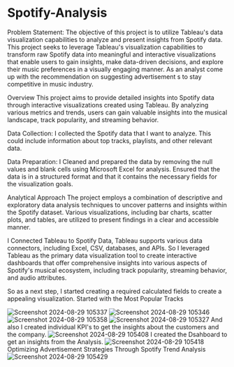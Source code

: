 # Spotify-Analysis
Problem Statement: The objective of this project is to utilize Tableau's data visualization capabilities to analyze and present insights from Spotify data. This project seeks to leverage Tableau's visualization capabilities to transform raw Spotify data into meaningful and interactive visualizations that enable users to gain insights, make data-driven decisions, and explore their music preferences in a visually engaging manner. As an analyst come up with the recommendation on suggesting advertisement s to stay competitive in music industry.

Overview This project aims to provide detailed insights into Spotify data through interactive visualizations created using Tableau. By analyzing various metrics and trends, users can gain valuable insights into the musical landscape, track popularity, and streaming behavior.

Data Collection: I collected the Spotify data that I want to analyze. This could include information about top tracks, playlists, and other relevant data.

Data Preparation: I Cleaned and prepared the data by removing the null values and blank cells using Microsoft Excel for analysis. Ensured that the data is in a structured format and that it contains the necessary fields for the visualization goals.

Analytical Approach The project employs a combination of descriptive and exploratory data analysis techniques to uncover patterns and insights within the Spotify dataset. Various visualizations, including bar charts, scatter plots, and tables, are utilized to present findings in a clear and accessible manner.

I Connected Tableau to Spotify Data, Tableau supports various data connectors, including Excel, CSV, databases, and APIs. So I leveraged Tableau as the primary data visualization tool to create interactive dashboards that offer comprehensive insights into various aspects of Spotify's musical ecosystem, including track popularity, streaming behavior, and audio attributes.

So as a next step, I started creating a required calculated fields to create a appealing visualization. Started with the Most Popular Tracks


![Screenshot 2024-08-29 105337](https://github.com/user-attachments/assets/0cdc3400-e140-49cf-82d1-174258533b9b)
![Screenshot 2024-08-29 105346](https://github.com/user-attachments/assets/318b1d62-a19f-4bae-8e33-31b7cc820ce7)
![Screenshot 2024-08-29 105358](https://github.com/user-attachments/assets/24cdb7b4-ec2e-41a3-ac37-9b37566a48af)
![Screenshot 2024-08-29 105327](https://github.com/user-attachments/assets/0fab06bc-0191-497e-b589-8b4aa634ec50)
And also I created individual KPI's to get the insights about the customers and the company.
![Screenshot 2024-08-29 105408](https://github.com/user-attachments/assets/7f37a79f-2c20-4a86-ac3e-38a6868ab7c3)
I created the Dsahboard to get an insights from the Analysis.
![Screenshot 2024-08-29 105418](https://github.com/user-attachments/assets/a7bff1b3-e901-4a85-ac93-088cec1f9520)
Optimizing Advertisement Strategies Through Spotify Trend Analysis
![Screenshot 2024-08-29 105429](https://github.com/user-attachments/assets/011ce3c4-1f11-429a-b50c-debef18ca7d0)






